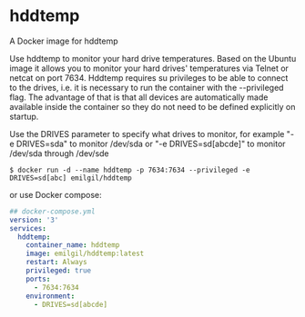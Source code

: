 # hddtemp
A Docker image for hddtemp 

Use hddtemp to monitor your hard drive temperatures. Based on the Ubuntu image it allows you to monitor your hard drives'  temperatures via Telnet or netcat on port 7634. Hddtemp requires su privileges to be able to connect to the drives, i.e. it is necessary to run the container with the --privileged flag. The advantage of that is that all devices are automatically made available inside the container so they do not need to be defined explicitly on startup.

Use the DRIVES parameter to specify what drives to monitor, for example "-e DRIVES=sda" to monitor /dev/sda or "-e DRIVES=sd[abcde]" to monitor /dev/sda through /dev/sde
```
$ docker run -d --name hddtemp -p 7634:7634 --privileged -e DRIVES=sd[abc] emilgil/hddtemp
```
or use Docker compose:
```yaml 
## docker-compose.yml
version: '3'
services:
  hddtemp:
    container_name: hddtemp
    image: emilgil/hddtemp:latest
    restart: Always
    privileged: true
    ports:
      - 7634:7634
    environment:
      - DRIVES=sd[abcde] 
```
